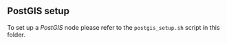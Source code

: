 ## PostGIS setup

To set up a _PostGIS_ node please refer to the ```postgis_setup.sh``` script in this folder.